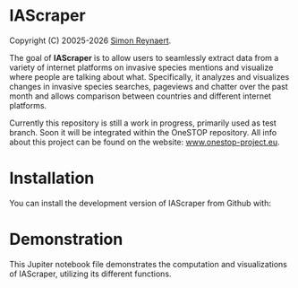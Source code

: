 # IAScraper

Copyright (C) 20025-2026 [Simon Reynaert](https://scholar.google.be/citations?user=yIVCDfoAAAAJ&hl=en).



The goal of **IAScraper** is to allow users to seamlessly extract data from a variety of internet platforms on invasive species mentions and visualize where people are talking about what. Specifically, it analyzes and visualizes changes in invasive species searches, pageviews and chatter over the past month and allows comparison between countries and different internet platforms. 

Currently this repository is still a work in progress, primarily used as test branch. Soon it will be integrated within the OneSTOP repository. All info about this project can be found on the website: www.onestop-project.eu. 

# Installation
You can install the development version of IAScraper from Github with:

# Demonstration
This Jupiter notebook file demonstrates the computation and visualizations of IAScraper, utilizing its different functions. 

